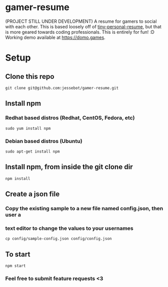 # gamer-resume
(PROJECT STILL UNDER DEVELOPMENT)
A resume for gamers to social with each other. This is based loosely off of
[tiny-personal-resume](https://github.com/jessebot/tiny_personal_website), but
that is more geared towards coding professionals. This is entirely for fun! :D
Working demo available at https://domo.games.

# Setup

## Clone this repo

`git clone git@github.com:jessebot/gamer-resume.git`

## Install npm

### Redhat based distros (Redhat, CentOS, Fedora, etc)

`sudo yum install npm`

### Debian based distros (Ubuntu)

`sudo apt-get install npm`

## Install npm, from inside the git clone dir

`npm install`

## Create a json file
### Copy the existing sample to a new file named config.json, then user a
### text editor to change the values to your usernames

`cp config/sample-config.json config/config.json`

## To start

`npm start`

### Feel free to submit feature requests &lt;3
